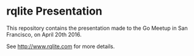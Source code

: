 # rqlite Presentation

This repository contains the presentation made to the Go Meetup in San Francisco, on April 20th 2016.

See http://www.rqlite.com for more details.
